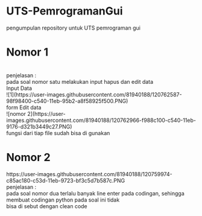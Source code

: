 # UTS-PemrogramanGui
pengumpulan repository untuk UTS pemrograman gui

<h1>Nomor 1</h1>
<br>
penjelasan : 
<br>
pada soal nomor satu melakukan input hapus dan edit data 
<br>
Input Data 
<br>
![1](https://user-images.githubusercontent.com/81940188/120762587-98f98400-c540-11eb-95b2-a8f58925f500.PNG)
<br>
form Edit data 
<br>
![nomor 2](https://user-images.githubusercontent.com/81940188/120762966-f988c100-c540-11eb-9176-d321b3449c27.PNG)
<br>
fungsi dari tiap file sudah bisa di gunakan 

<h1>Nomor 2</h1>
https://user-images.githubusercontent.com/81940188/120759974-c85ac180-c53d-11eb-9723-bf3c5d7b587c.PNG
<br> 
penjelasan : 
<br>
pada soal nomor dua terlalu banyak line enter pada codingan, sehingga membuat codingan python pada soal ini tidak
<br>
bisa di sebut dengan clean code 
